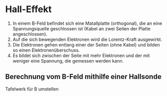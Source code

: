 # Hall-Effekt

1. In einem B-Feld befindet sich eine Matallplatte (orthogonal), die an eine Spannungsquelle geschlossen ist (Kabel an zwei Seiten der Platte angeschlossen).
2. Auf die sich bewegenden Elektronen wird die Lorentz-Kraft ausgewirkt.
3. Die Elektronen gehen entlang einer der Seiten (ohne Kabel) und bilden so einen Elektronenüberschuss.
4. Es bildet sich zwischen der Seite mit mehr Elektronen und der mit weniger eine Spannung, die gemessen werden kann.

## Berechnung vom B-Feld mithilfe einer Hallsonde

Tafelwerk für B umstellen
